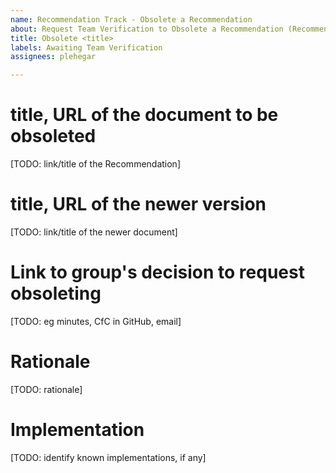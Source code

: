 ```yaml
---
name: Recommendation Track - Obsolete a Recommendation
about: Request Team Verification to Obsolete a Recommendation (Recommendation -> )
title: Obsolete <title>
labels: Awaiting Team Verification
assignees: plehegar

---
```


# title, URL of the document to be obsoleted
[TODO: link/title of the Recommendation]

# title, URL of the newer version
[TODO: link/title of the newer document]

# Link to group's decision to request obsoleting
[TODO: eg minutes, CfC in GitHub, email]

# Rationale
[TODO: rationale]

# Implementation
[TODO: identify known implementations, if any]
